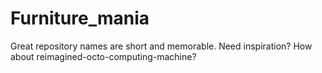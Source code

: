 # Furniture_mania
Great repository names are short and memorable. Need inspiration? How about reimagined-octo-computing-machine?
